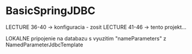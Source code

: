 # BasicSpringJDBC

LECTURE 36-40 -> konfiguracia - zosit
LECTURE 41-46 -> tento projekt...

LOKALNE pripojenie na databazu s vyuzitim "nameParameters" z NamedParameterJdbcTemplate

